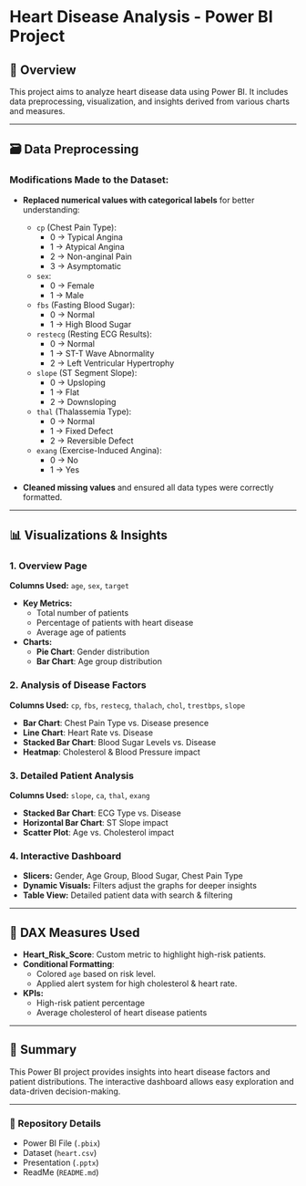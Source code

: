 # Heart Disease Analysis - Power BI Project

## 📌 Overview
This project aims to analyze heart disease data using Power BI. It includes data preprocessing, visualization, and insights derived from various charts and measures.

---
## 🗃️ Data Preprocessing
### **Modifications Made to the Dataset:**
- **Replaced numerical values with categorical labels** for better understanding:
  - `cp` (Chest Pain Type):
    - 0 → Typical Angina
    - 1 → Atypical Angina
    - 2 → Non-anginal Pain
    - 3 → Asymptomatic
  - `sex`:
    - 0 → Female
    - 1 → Male
  - `fbs` (Fasting Blood Sugar):
    - 0 → Normal
    - 1 → High Blood Sugar
  - `restecg` (Resting ECG Results):
    - 0 → Normal
    - 1 → ST-T Wave Abnormality
    - 2 → Left Ventricular Hypertrophy
  - `slope` (ST Segment Slope):
    - 0 → Upsloping
    - 1 → Flat
    - 2 → Downsloping
  - `thal` (Thalassemia Type):
    - 0 → Normal
    - 1 → Fixed Defect
    - 2 → Reversible Defect
  - `exang` (Exercise-Induced Angina):
    - 0 → No
    - 1 → Yes

- **Cleaned missing values** and ensured all data types were correctly formatted.

---
## 📊 Visualizations & Insights
### **1. Overview Page**
**Columns Used:** `age`, `sex`, `target`
- **Key Metrics:**
  - Total number of patients
  - Percentage of patients with heart disease
  - Average age of patients
- **Charts:**
  - **Pie Chart**: Gender distribution
  - **Bar Chart**: Age group distribution

### **2. Analysis of Disease Factors**
**Columns Used:** `cp`, `fbs`, `restecg`, `thalach`, `chol`, `trestbps`, `slope`
- **Bar Chart**: Chest Pain Type vs. Disease presence
- **Line Chart**: Heart Rate vs. Disease
- **Stacked Bar Chart**: Blood Sugar Levels vs. Disease
- **Heatmap**: Cholesterol & Blood Pressure impact

### **3. Detailed Patient Analysis**
**Columns Used:** `slope`, `ca`, `thal`, `exang`
- **Stacked Bar Chart**: ECG Type vs. Disease
- **Horizontal Bar Chart**: ST Slope impact
- **Scatter Plot**: Age vs. Cholesterol impact

### **4. Interactive Dashboard**
- **Slicers:** Gender, Age Group, Blood Sugar, Chest Pain Type
- **Dynamic Visuals:** Filters adjust the graphs for deeper insights
- **Table View:** Detailed patient data with search & filtering

---
## 📏 DAX Measures Used
- **Heart_Risk_Score**: Custom metric to highlight high-risk patients.
- **Conditional Formatting**:
  - Colored `age` based on risk level.
  - Applied alert system for high cholesterol & heart rate.
- **KPIs:**
  - High-risk patient percentage
  - Average cholesterol of heart disease patients

---
## 🚀 Summary
This Power BI project provides insights into heart disease factors and patient distributions. The interactive dashboard allows easy exploration and data-driven decision-making.

---
### 💾 Repository Details
- Power BI File (`.pbix`)
- Dataset (`heart.csv`)
- Presentation (`.pptx`)
- ReadMe (`README.md`)

